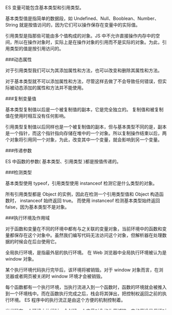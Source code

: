 ES 变量可能包含基本类型和引用类型。

基本类型值是指简单的数据段，如 Undefined、Null、Booblean、Number、String 就是按值访问的，因为它们可以操作保存在变量中的实际值。

引用类型是指那些可能由多个值构成的对象。JS 中不允许直接操作内存中的空间，所以在操作对象时，实际上是在操作对象的引用而不是实际的对象。为此，引用类型的值是按引用访问的。


###动态属性

对于引用类型我们可以为其添加属性和方法，也可以改变和删除其属性和方法。

对于基本类型就不可以添加属性和方法，尽管这样去做了不会导致任何错误，但实际被动态添加的属性和方法并不能使用。

###复制变量值

基本类型复制值以后是一个被复制值的副本，它是完全独立的。 复制值和被复制值在使用时相互没有任何影响。

引用类型复制值以后同样也是一个被复制值的副本，但与基本类型不同的是，副本是一个指针，而这个指针指向存储在堆中的一个对象。所以复制操作结束以后，两个对象将引用同一个对象，为此，改变其中一个变量，就会影响到另一个变量。

###传递参数

ES 中函数的参数( 基本类型、引用类型 )都是按值传递的。

###检测类型

基本类型使用 typeof，引用类型使用 instanceof 检测它是什么类型的对象。

所有引用类型都是 Object 的实例，因此在检测一个引用类型值和 Object 构造函数时， instanceof 始终返回 true。 而使用 instanceof 检测基本类型始终返回 false，因为基本类型不是对象。

###执行环境及作用域

 对于函数和变量在不同的环境中都有与之关联的变量对象，当前环境中的函数和变量都保存在这个对象中。虽然我们编写代码无法访问这个对象，但解析器在处理数据的时候会在后台使用它。

全局执行环境，是指最外层的执行环境。 在 Web 浏览器中全局执行环境被认为是 window 对象。

某个执行环境代码执行完毕后，该环境将被销毁。对于 window 对象而言，在浏览器或者网页被关闭时 window 环境才会被销毁。

每个函数都有一个执行环境，当执行流进入到一个函数时，函数的环境就会被推入到一个环境栈中。而在函数执行完成之后，栈会将其弹出，把控制权返回之前的执行环境。 ES 程序中的执行流正是由这个方便的机制控制着。

当代码在一个环境中执行时，会创建一个变量对象的作用域链。它的用途是保证对执行环境有权访问的所有变量和函数的有序访问。作用域链的前端，始终都是当前执行环境的变量对象。比如当前是函数环境，则将其活动对象作为变量对象。函数中第一个变量对象是 arguments，下一个对象变量是来自包含（外部）环境，而再下一个变量对象则是来自下一个包含环境。这样一直延续到全局执行环境。

标识符解析是沿着作用域链一级一级地搜索标识符的过程。搜索的过程始终从作用域链的前端开始，然后逐级地向后回溯。直到找到标识符，如果找不到通常会导致错误发生。

###延长作用域链

？？？？？？？？？？？？？？？？？？？？？？？？？？？？？？？？？？？？？？？？？？？？？没懂 4.2.1

###没有块级作用域

在其他类 C 的语言中，由花括号封闭的代码块都有自己的作用域，而对于 ES 来说这只是他们的执行环境。比如在 if 后的 {} 中声明的变量将会被添加到当前的执行环境。尤其是在 for 中需要注意，通常定义的 i 变量，在 for 结束后仍然可以访问。

###变量声明

使用 var 声明的变量会自动被添加到最接近的执行环境中。在函数内部最接近的环境是函数的局部环境，在 with 语句中，最接近的环境是函数环境。如果初始化没有 var 声明，该变量会自动添加到全局环境。

###查询标识符

当读取或者写入某个变量时，必须通过搜索来确定该标识符实际代表了什么。搜索过程从作用域链前端开始，向上逐级查询。如果找到了就停止搜索，否则一直追溯到全局执行环境。如果全局环境也没找到，则意味着该变量尚未声明。

###垃圾收集

函数中局部变量只在函数执行的过程中存在，而在这个过程中，会为局部变量在栈（或堆）内存上分配相应的空间，以便存储他们的值。当函数执行完毕，局部变量就没有存在的必要了。因此可以释放它们的内存供将来使用。

垃圾收集器必须跟踪哪个变量有用哪个变量没用，对于不再有用的变量打上标记。以备将来收回占用的内存。

标记无用变量的策略因实现而异，具体到浏览器中，通常有 标记清除 和 引用计数连个策略。

###标记清除

当变量进入环境（如：在函数中声明一个变量）时，就将这个变量标记为 “进入环境”。而当变量离开环境时，则加你